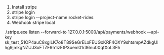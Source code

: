 1. Install stripe
2. stripe login
3. stripe login --project-name rocket-rides
4. Webhook stripe local 



.\stripe.exe listen --forward-to 127.0.0.1:5000/api/payments/webhook  --api-key sk_test_51OP4auC8xglLK7o8T89SeGrELxFEUGxKRF4OXY9shtsmpAZdkgUIhg9jmkgNZUJ3oFTZF9h1izEtP3uem01r36nu00qtXoL3Fh